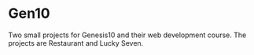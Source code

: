 # Gen10
Two small projects for Genesis10 and their web development course. The projects are Restaurant and Lucky Seven.

